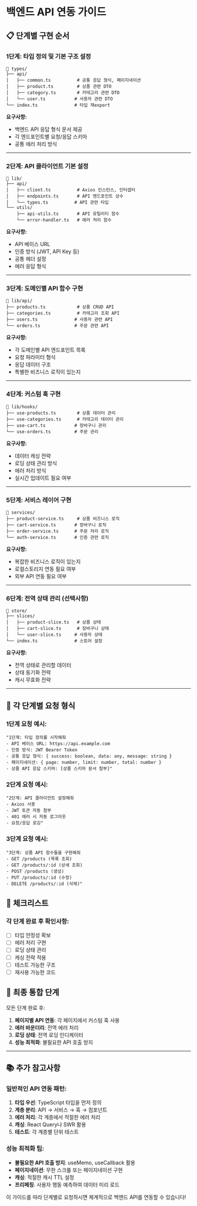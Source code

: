 # 백엔드 API 연동 가이드

## 📋 단계별 구현 순서

### 1단계: 타입 정의 및 기본 구조 설정
```
📁 types/
├── api/
│   ├── common.ts          # 공통 응답 형식, 페이지네이션
│   ├── product.ts         # 상품 관련 DTO
│   ├── category.ts        # 카테고리 관련 DTO
│   └── user.ts           # 사용자 관련 DTO
└── index.ts              # 타입 재export
```

**요구사항:**
- 백엔드 API 응답 형식 문서 제공
- 각 엔드포인트별 요청/응답 스키마
- 공통 에러 처리 방식

---

### 2단계: API 클라이언트 기본 설정
```
📁 lib/
├── api/
│   ├── client.ts          # Axios 인스턴스, 인터셉터
│   ├── endpoints.ts       # API 엔드포인트 상수
│   └── types.ts          # API 관련 타입
└── utils/
    ├── api-utils.ts       # API 유틸리티 함수
    └── error-handler.ts   # 에러 처리 함수
```

**요구사항:**
- API 베이스 URL
- 인증 방식 (JWT, API Key 등)
- 공통 헤더 설정
- 에러 응답 형식

---

### 3단계: 도메인별 API 함수 구현
```
📁 lib/api/
├── products.ts            # 상품 CRUD API
├── categories.ts          # 카테고리 조회 API
├── users.ts              # 사용자 관련 API
└── orders.ts             # 주문 관련 API
```

**요구사항:**
- 각 도메인별 API 엔드포인트 목록
- 요청 파라미터 형식
- 응답 데이터 구조
- 특별한 비즈니스 로직이 있는지

---

### 4단계: 커스텀 훅 구현
```
📁 lib/hooks/
├── use-products.ts        # 상품 데이터 관리
├── use-categories.ts      # 카테고리 데이터 관리
├── use-cart.ts           # 장바구니 관리
└── use-orders.ts         # 주문 관리
```

**요구사항:**
- 데이터 캐싱 전략
- 로딩 상태 관리 방식
- 에러 처리 방식
- 실시간 업데이트 필요 여부

---

### 5단계: 서비스 레이어 구현
```
📁 services/
├── product-service.ts     # 상품 비즈니스 로직
├── cart-service.ts       # 장바구니 로직
├── order-service.ts      # 주문 처리 로직
└── auth-service.ts       # 인증 관련 로직
```

**요구사항:**
- 복잡한 비즈니스 로직이 있는지
- 로컬스토리지 연동 필요 여부
- 외부 API 연동 필요 여부

---

### 6단계: 전역 상태 관리 (선택사항)
```
📁 store/
├── slices/
│   ├── product-slice.ts   # 상품 상태
│   ├── cart-slice.ts      # 장바구니 상태
│   └── user-slice.ts     # 사용자 상태
└── index.ts              # 스토어 설정
```

**요구사항:**
- 전역 상태로 관리할 데이터
- 상태 동기화 전략
- 캐시 무효화 전략

---

## 🔄 각 단계별 요청 형식

### 1단계 요청 예시:
```
"1단계: 타입 정의를 시작해줘
- API 베이스 URL: https://api.example.com
- 인증 방식: JWT Bearer Token
- 공통 응답 형식: { success: boolean, data: any, message: string }
- 페이지네이션: { page: number, limit: number, total: number }
- 상품 API 응답 스키마: [상품 스키마 문서 첨부]"
```

### 2단계 요청 예시:
```
"2단계: API 클라이언트 설정해줘
- Axios 사용
- JWT 토큰 자동 첨부
- 401 에러 시 자동 로그아웃
- 요청/응답 로깅"
```

### 3단계 요청 예시:
```
"3단계: 상품 API 함수들을 구현해줘
- GET /products (목록 조회)
- GET /products/:id (상세 조회)
- POST /products (생성)
- PUT /products/:id (수정)
- DELETE /products/:id (삭제)"
```

## 📝 체크리스트

### 각 단계 완료 후 확인사항:
- [ ] 타입 안정성 확보
- [ ] 에러 처리 구현
- [ ] 로딩 상태 관리
- [ ] 캐싱 전략 적용
- [ ] 테스트 가능한 구조
- [ ] 재사용 가능한 코드

## 🚀 최종 통합 단계

모든 단계 완료 후:
1. **페이지별 API 연동**: 각 페이지에서 커스텀 훅 사용
2. **에러 바운더리**: 전역 에러 처리
3. **로딩 상태**: 전역 로딩 인디케이터
4. **성능 최적화**: 불필요한 API 호출 방지

---

## 📚 추가 참고사항

### 일반적인 API 연동 패턴:
1. **타입 우선**: TypeScript 타입을 먼저 정의
2. **계층 분리**: API → 서비스 → 훅 → 컴포넌트
3. **에러 처리**: 각 계층에서 적절한 에러 처리
4. **캐싱**: React Query나 SWR 활용
5. **테스트**: 각 계층별 단위 테스트

### 성능 최적화 팁:
- **불필요한 API 호출 방지**: useMemo, useCallback 활용
- **페이지네이션**: 무한 스크롤 또는 페이지네이션 구현
- **캐싱**: 적절한 캐시 TTL 설정
- **프리페칭**: 사용자 행동 예측하여 데이터 미리 로드

이 가이드를 따라 단계별로 요청하시면 체계적으로 백엔드 API를 연동할 수 있습니다!
